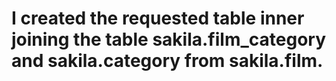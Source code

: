 # I created the requested table inner joining the table sakila.film_category and sakila.category from sakila.film. 
